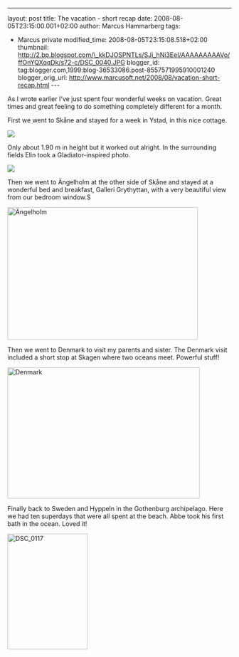 ---
layout: post
title: The vacation - short recap
date: 2008-08-05T23:15:00.001+02:00
author: Marcus Hammarberg
tags:
  - Marcus private
modified_time: 2008-08-05T23:15:08.518+02:00
thumbnail: http://2.bp.blogspot.com/\_kkDJOSPNTLs/SJi_hNi3EeI/AAAAAAAAAVo/ffOnYQXqqDk/s72-c/DSC_0040.JPG
blogger_id: tag:blogger.com,1999:blog-36533086.post-8557571995910001240
blogger_orig_url: http://www.marcusoft.net/2008/08/vacation-short-recap.html ---

As I wrote earlier I've just spent four wonderful weeks on vacation.
Great times and great feeling to do something completely different for a
month.

First we went to Skåne and stayed for a week in Ystad, in this nice
cottage.

<img
src="http://2.bp.blogspot.com/_kkDJOSPNTLs/SJi_hNi3EeI/AAAAAAAAAVo/ffOnYQXqqDk/s400/DSC_0040.JPG"
data-border="0" />

Only about 1.90 m in height but it worked out alright. In the
surrounding fields Elin took a Gladiator-inspired photo.

<img
src="http://2.bp.blogspot.com/_kkDJOSPNTLs/SJi_7CZTwEI/AAAAAAAAAVw/BECYQt5InWc/s400/DSC_0084.JPG"
data-border="0" />

Then we went to Ängelholm at the other side of Skåne and stayed at a
wonderful bed and breakfast, Galleri Grythyttan, with a very beautiful
view from our bedroom window.S

[<img
src="http://lh3.ggpht.com/eufMarcus/SJjC0KSGjaI/AAAAAAAAAWE/2Sf4wolZXwo/DSC_0183_thumb%5B9%5D.jpg?imgmax=800"
style="border-right: 0px; border-top: 0px; border-left: 0px; border-bottom: 0px"
data-border="0" width="428" height="298" alt="Ängelholm" />](http://lh6.ggpht.com/eufMarcus/SJjCzXdI4SI/AAAAAAAAAWA/wQq7vZwcGi0/s1600-h/DSC_0183%5B11%5D.jpg)

Then we went to Denmark to visit my parents and sister. The Denmark
visit included a short stop at Skagen where two oceans meet. Powerful
stuff!

[<img
src="http://lh3.ggpht.com/eufMarcus/SJjC1sVkg3I/AAAAAAAAAWM/OV0kcTjX6Nw/DSC_0353_thumb%5B2%5D.jpg?imgmax=800"
style="border-right: 0px; border-top: 0px; border-left: 0px; border-bottom: 0px"
data-border="0" width="432" height="295" alt="Denmark" />](http://lh4.ggpht.com/eufMarcus/SJjC0xGEZrI/AAAAAAAAAWI/p1j9MLbYIrI/s1600-h/DSC_0353%5B4%5D.jpg)

Finally back to Sweden and Hyppeln in the Gothenburg archipelago. Here
we had ten superdays that were all spent at the beach. Abbe took his
first bath in the ocean. Loved it!

[<img
src="http://lh6.ggpht.com/eufMarcus/SJjC26xCoFI/AAAAAAAAAWU/qNNSe452k-A/DSC_0117_thumb%5B1%5D.jpg?imgmax=800"
style="border-right: 0px; border-top: 0px; border-left: 0px; border-bottom: 0px"
data-border="0" width="180" height="260" alt="DSC_0117" />](http://lh5.ggpht.com/eufMarcus/SJjC2XfDMHI/AAAAAAAAAWQ/3VVb-zw0Uxc/s1600-h/DSC_0117%5B3%5D.jpg)
